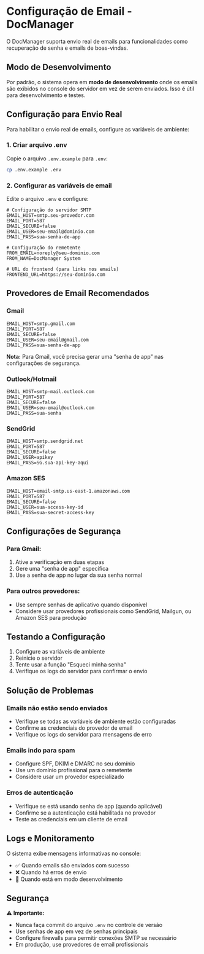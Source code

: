 # Configuração de Email - DocManager

O DocManager suporta envio real de emails para funcionalidades como recuperação de senha e emails de boas-vindas.

## Modo de Desenvolvimento

Por padrão, o sistema opera em **modo de desenvolvimento** onde os emails são exibidos no console do servidor em vez de serem enviados. Isso é útil para desenvolvimento e testes.

## Configuração para Envio Real

Para habilitar o envio real de emails, configure as variáveis de ambiente:

### 1. Criar arquivo .env

Copie o arquivo `.env.example` para `.env`:
```bash
cp .env.example .env
```

### 2. Configurar as variáveis de email

Edite o arquivo `.env` e configure:

```env
# Configuração do servidor SMTP
EMAIL_HOST=smtp.seu-provedor.com
EMAIL_PORT=587
EMAIL_SECURE=false
EMAIL_USER=seu-email@dominio.com
EMAIL_PASS=sua-senha-de-app

# Configuração do remetente
FROM_EMAIL=noreply@seu-dominio.com
FROM_NAME=DocManager System

# URL do frontend (para links nos emails)
FRONTEND_URL=https://seu-dominio.com
```

## Provedores de Email Recomendados

### Gmail
```env
EMAIL_HOST=smtp.gmail.com
EMAIL_PORT=587
EMAIL_SECURE=false
EMAIL_USER=seu-email@gmail.com
EMAIL_PASS=sua-senha-de-app
```

**Nota:** Para Gmail, você precisa gerar uma "senha de app" nas configurações de segurança.

### Outlook/Hotmail
```env
EMAIL_HOST=smtp-mail.outlook.com
EMAIL_PORT=587
EMAIL_SECURE=false
EMAIL_USER=seu-email@outlook.com
EMAIL_PASS=sua-senha
```

### SendGrid
```env
EMAIL_HOST=smtp.sendgrid.net
EMAIL_PORT=587
EMAIL_SECURE=false
EMAIL_USER=apikey
EMAIL_PASS=SG.sua-api-key-aqui
```

### Amazon SES
```env
EMAIL_HOST=email-smtp.us-east-1.amazonaws.com
EMAIL_PORT=587
EMAIL_SECURE=false
EMAIL_USER=sua-access-key-id
EMAIL_PASS=sua-secret-access-key
```

## Configurações de Segurança

### Para Gmail:
1. Ative a verificação em duas etapas
2. Gere uma "senha de app" específica
3. Use a senha de app no lugar da sua senha normal

### Para outros provedores:
- Use sempre senhas de aplicativo quando disponível
- Considere usar provedores profissionais como SendGrid, Mailgun, ou Amazon SES para produção

## Testando a Configuração

1. Configure as variáveis de ambiente
2. Reinicie o servidor
3. Tente usar a função "Esqueci minha senha"
4. Verifique os logs do servidor para confirmar o envio

## Solução de Problemas

### Emails não estão sendo enviados
- Verifique se todas as variáveis de ambiente estão configuradas
- Confirme as credenciais do provedor de email
- Verifique os logs do servidor para mensagens de erro

### Emails indo para spam
- Configure SPF, DKIM e DMARC no seu domínio
- Use um domínio profissional para o remetente
- Considere usar um provedor especializado

### Erros de autenticação
- Verifique se está usando senha de app (quando aplicável)
- Confirme se a autenticação está habilitada no provedor
- Teste as credenciais em um cliente de email

## Logs e Monitoramento

O sistema exibe mensagens informativas no console:
- ✅ Quando emails são enviados com sucesso
- ❌ Quando há erros de envio
- 📧 Quando está em modo desenvolvimento

## Segurança

⚠️ **Importante:**
- Nunca faça commit do arquivo `.env` no controle de versão
- Use senhas de app em vez de senhas principais
- Configure firewalls para permitir conexões SMTP se necessário
- Em produção, use provedores de email profissionais
